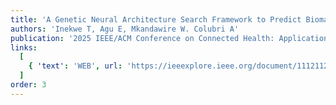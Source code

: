 ```yaml
---
title: 'A Genetic Neural Architecture Search Framework to Predict Biomarker Status in Cardiovascular Disease Patients during Pandemics'
authors: 'Inekwe T, Agu E, Mkandawire W. Colubri A'
publication: '2025 IEEE/ACM Conference on Connected Health: Applications, Systems and Engineering Technologies (CHASE), New York, NY, USA, 2025, pp. 45-56'
links:
  [
    { 'text': 'WEB', url: 'https://ieeexplore.ieee.org/document/11121123'},
  ]
order: 3
---
```

